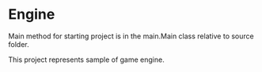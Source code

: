 # Engine
Main method for starting project is in the main.Main class relative to source folder.

This project represents sample of game engine.
